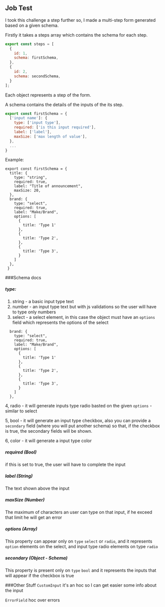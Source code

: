 ## Job Test

I took this challenge a step further so, I made
a multi-step form generated based on a given schema.

Firstly it takes a steps array which contains the schema
for each step.
```js
export const steps = [
  {
    id: 1,
    schema: firstSchema,
  },
  {
    id: 2,
    schema: secondSchema,
  }
];
```

Each object represents a step of the form.

A schema contains the details of the inputs of the 
its step.

```javascript
export const firstSchema = {
  ['input name']: {
    type: ['input type'],
    required: ['is this input required'],
    label: ['label'],
    maxSize: ['max length of value'],
  },
  ...
}
```
Example: 
```
export const firstSchema = {
  title: {
    type: "string",
    required: true,
    label: "Title of announcement",
    maxSize: 20,
  },
  brand: {
    type: "select",
    required: true,
    label: "Make/Brand",
    options: [
      {
        title: 'Type 1'
      },
      {
        title: 'Type 2',
      },
      {
        title: 'Type 3',
      }
    ]
  },
 }
```

###Schema docs

##### type:
1. string - a basic input type text
2. number - an input type text but with js validations so the user will have to type only numbers
3. select - a select element, in this case the object must have an ``options`` field which represents the options of the select
```$xslt
  brand: {
    type: "select",
    required: true,
    label: "Make/Brand",
    options: [
      {
        title: 'Type 1'
      },
      {
        title: 'Type 2',
      },
      {
        title: 'Type 3',
      }
    ]
  },
```
4, radio - it will generate inputs type radio basted on the given ``options`` - similar to select

5, bool - it will generate an input type checkbox, also you can provide a ``secondary`` field (where you will put another schema) so that, if the checkbox is true, the secondary fields will be shown.

6, color - it will generate a input type color


##### required (Bool)
if this is set to true, the user will have to complete the input


##### label (String)
The text shown above the input


##### maxSize (Number)
The maximum of characters an user can type on that input, if he exceed that limit he will get an error

##### options (Array)
This property can appear only on ``type`` ``select`` or ``radio``, and it represents ``option`` elements on the select, and input type radio elements on type ``radio``

##### secondary (Object - Schema)
This property is present only on ``type`` ``bool`` and it represents the inputs that will appear if the checkbox is true


###Other Stuff
``CustomInput`` it's an hoc so I can get easier some info about the input

``ErrorField`` hoc over errors
